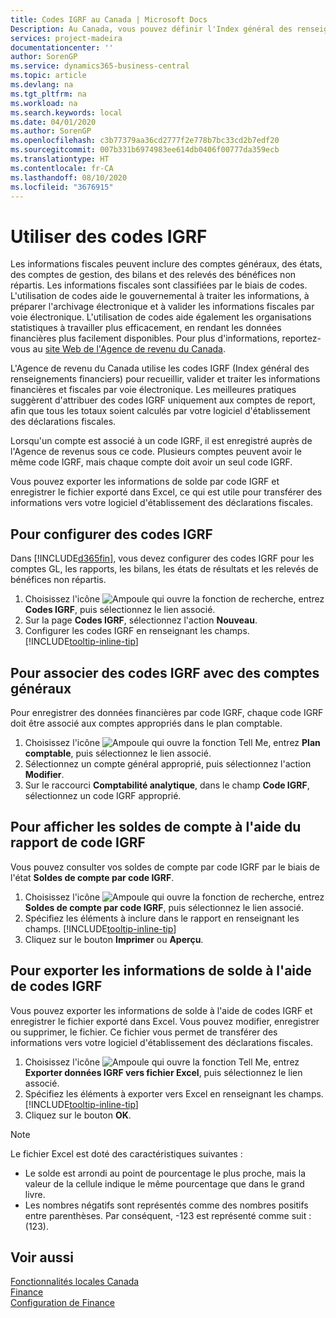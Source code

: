```yaml
---
title: Codes IGRF au Canada | Microsoft Docs
Description: Au Canada, vous pouvez définir l'Index général des renseignements financiers (IGRF) et l'affecter aux comptes de report
services: project-madeira
documentationcenter: ''
author: SorenGP
ms.service: dynamics365-business-central
ms.topic: article
ms.devlang: na
ms.tgt_pltfrm: na
ms.workload: na
ms.search.keywords: local
ms.date: 04/01/2020
ms.author: SorenGP
ms.openlocfilehash: c3b77379aa36cd2777f2e778b7bc33cd2b7edf20
ms.sourcegitcommit: 007b331b6974983ee614db0406f00777da359ecb
ms.translationtype: HT
ms.contentlocale: fr-CA
ms.lasthandoff: 08/10/2020
ms.locfileid: "3676915"
---
```

# <a name="work-with-gifi-codes"></a>Utiliser des codes IGRF
Les informations fiscales peuvent inclure des comptes généraux, des états, des comptes de gestion, des bilans et des relevés des bénéfices non répartis. Les informations fiscales sont classifiées par le biais de codes. L'utilisation de codes aide le gouvernemental à traiter les informations, à préparer l'archivage électronique et à valider les informations fiscales par voie électronique. L'utilisation de codes aide également les organisations statistiques à travailler plus efficacement, en rendant les données financières plus facilement disponibles. Pour plus d'informations, reportez-vous au [site Web de l'Agence de revenu du Canada](https://www.cra-arc.gc.ca/).

L'Agence de revenu du Canada utilise les codes IGRF (Index général des renseignements financiers) pour recueillir, valider et traiter les informations financières et fiscales par voie électronique. Les meilleures pratiques suggèrent d'attribuer des codes IGRF uniquement aux comptes de report, afin que tous les totaux soient calculés par votre logiciel d'établissement des déclarations fiscales.

Lorsqu'un compte est associé à un code IGRF, il est enregistré auprès de l'Agence de revenus sous ce code. Plusieurs comptes peuvent avoir le même code IGRF, mais chaque compte doit avoir un seul code IGRF.

Vous pouvez exporter les informations de solde par code IGRF et enregistrer le fichier exporté dans Excel, ce qui est utile pour transférer des informations vers votre logiciel d'établissement des déclarations fiscales.

## <a name="to-set-up-gifi-codes"></a>Pour configurer des codes IGRF
Dans [!INCLUDE[d365fin](../../includes/d365fin_md.md)], vous devez configurer des codes IGRF pour les comptes GL, les rapports, les bilans, les états de résultats et les relevés de bénéfices non répartis.

1. Choisissez l'icône ![Ampoule qui ouvre la fonction de recherche](../../media/ui-search/search_small.png "Dites-moi ce que vous voulez faire"), entrez **Codes IGRF**, puis sélectionnez le lien associé.
2. Sur la page **Codes IGRF**, sélectionnez l'action **Nouveau**.
3. Configurer les codes IGRF en renseignant les champs. [!INCLUDE[tooltip-inline-tip](../../includes/tooltip-inline-tip_md.md)]

## <a name="to-associate-gifi-codes-with-gl-accounts"></a>Pour associer des codes IGRF avec des comptes généraux
Pour enregistrer des données financières par code IGRF, chaque code IGRF doit être associé aux comptes appropriés dans le plan comptable.

1. Choisissez l'icône ![Ampoule qui ouvre la fonction Tell Me](../../media/ui-search/search_small.png "Dites-moi ce que vous voulez faire"), entrez **Plan comptable**, puis sélectionnez le lien associé.
2. Sélectionnez un compte général approprié, puis sélectionnez l'action **Modifier**.
3. Sur le raccourci **Comptabilité analytique**, dans le champ **Code IGRF**, sélectionnez un code IGRF approprié.

## <a name="to-view-account-balances-using-the-gifi-code-report"></a>Pour afficher les soldes de compte à l'aide du rapport de code IGRF
Vous pouvez consulter vos soldes de compte par code IGRF par le biais de l'état **Soldes de compte par code IGRF**.

1. Choisissez l'icône ![Ampoule qui ouvre la fonction de recherche](../../media/ui-search/search_small.png "Dites-moi ce que vous voulez faire"), entrez **Soldes de compte par code IGRF**, puis sélectionnez le lien associé.
2. Spécifiez les éléments à inclure dans le rapport en renseignant les champs. [!INCLUDE[tooltip-inline-tip](../../includes/tooltip-inline-tip_md.md)]
3. Cliquez sur le bouton **Imprimer** ou **Aperçu**.

## <a name="to-export-balance-information-using-gifi-codes"></a>Pour exporter les informations de solde à l'aide de codes IGRF
Vous pouvez exporter les informations de solde à l'aide de codes IGRF et enregistrer le fichier exporté dans Excel. Vous pouvez modifier, enregistrer ou supprimer, le fichier. Ce fichier vous permet de transférer des informations vers votre logiciel d'établissement des déclarations fiscales.

1. Choisissez l'icône ![Ampoule qui ouvre la fonction Tell Me](../../media/ui-search/search_small.png "Dites-moi ce que vous voulez faire"), entrez **Exporter données IGRF vers fichier Excel**, puis sélectionnez le lien associé.
2. Spécifiez les éléments à exporter vers Excel en renseignant les champs. [!INCLUDE[tooltip-inline-tip](../../includes/tooltip-inline-tip_md.md)]
3. Cliquez sur le bouton **OK**.

> [!NOTE]  
>   Le fichier Excel est doté des caractéristiques suivantes :

* Le solde est arrondi au point de pourcentage le plus proche, mais la valeur de la cellule indique le même pourcentage que dans le grand livre.
* Les nombres négatifs sont représentés comme des nombres positifs entre parenthèses. Par conséquent, -123 est représenté comme suit : (123).

## <a name="see-also"></a>Voir aussi
[Fonctionnalités locales Canada](canada-local-functionality.md)  
[Finance](../../finance.md)   
[Configuration de Finance](../../finance.md)
